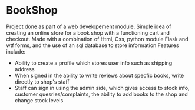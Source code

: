 # BookShop
Project done as part of a web developement module.
Simple idea of creating an online store for a book shop with a functioning cart and checkout.
Made with a combination of Html, Css, python module Flask and wtf forms, and the use of an sql database to store information
Features include:
- Ability to create a profile which stores user info such as shipping address
- When signed in the ability to write reviews about specfic books, write directly to shop's staff
- Staff can sign in using the admin side, which gives access to stock info, customer quesries/complaints, the ability to add books to the shop and change stock levels
 
